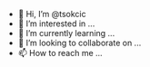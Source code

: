 - 👋 Hi, I’m @tsokcic
- 👀 I’m interested in ...
- 🌱 I’m currently learning ...
- 💞️ I’m looking to collaborate on ...
- 📫 How to reach me ...

<!---
tsokcic/tsokcic is a ✨ special ✨ repository because its `README.md` (this file) appears on your GitHub profile.
You can click the Preview link to take a look at your changes.
--->
